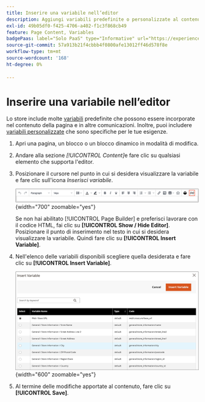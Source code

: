 ```yaml
---
title: Inserire una variabile nell’editor
description: Aggiungi variabili predefinite o personalizzate al contenuto nell’editor di WYSIWYG.
exl-id: 49b05df0-f425-4706-a402-f1c3f868cb49
feature: Page Content, Variables
badgePaas: label="Solo PaaS" type="Informative" url="https://experienceleague.adobe.com/en/docs/commerce/user-guides/product-solutions" tooltip="Applicabile solo ai progetti Adobe Commerce on Cloud (infrastruttura PaaS gestita da Adobe) e ai progetti on-premise."
source-git-commit: 57a913b21f4cbbb4f0800afe13012ff46d578f8e
workflow-type: tm+mt
source-wordcount: '168'
ht-degree: 0%

---
```


# Inserire una variabile nell’editor

Lo store include molte [variabili](../systems/variables-predefined.md) predefinite che possono essere incorporate nel contenuto della pagina e in altre comunicazioni. Inoltre, puoi includere [variabili personalizzate](../systems/variables-custom.md) che sono specifiche per le tue esigenze.

1. Apri una pagina, un blocco o un blocco dinamico in modalità di modifica.

1. Andare alla sezione _[!UICONTROL Content]_&#x200B;e fare clic su qualsiasi elemento che supporta l&#39;editor.

1. Posizionare il cursore nel punto in cui si desidera visualizzare la variabile e fare clic sull&#39;icona _Inserisci variabile_.

   ![Barra degli strumenti dell&#39;editor - Inserisci variabile](./assets/editor-toolbar-variable-button.png){width="700" zoomable="yes"}

   Se non hai abilitato [!UICONTROL Page Builder] e preferisci lavorare con il codice HTML, fai clic su **[!UICONTROL Show / Hide Editor]**. Posizionare il punto di inserimento nel testo in cui si desidera visualizzare la variabile. Quindi fare clic su **[!UICONTROL Insert Variable]**.

1. Nell&#39;elenco delle variabili disponibili scegliere quella desiderata e fare clic su **[!UICONTROL Insert Variable]**.

   ![Inserisci pagina variabile](./assets/content-insert-variable.png){width="600" zoomable="yes"}

1. Al termine delle modifiche apportate al contenuto, fare clic su **[!UICONTROL Save]**.
